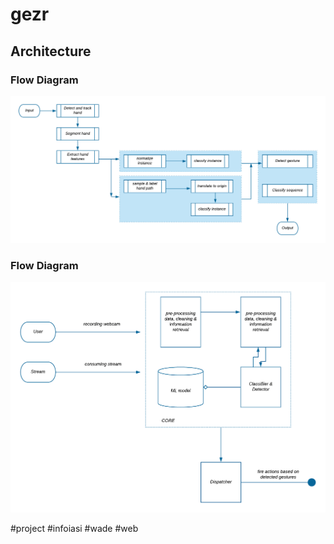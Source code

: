 # gezr

## Architecture

### Flow Diagram

![Candidate Flow Diagram](https://github.com/DoubleNy/gezr/blob/master/Architecture/flow-diagram.png)


### Flow Diagram

![Candidate Sequence Diagram](https://github.com/DoubleNy/gezr/blob/master/Architecture/sequence-diagram.png)




 #project #infoiasi #wade #web
